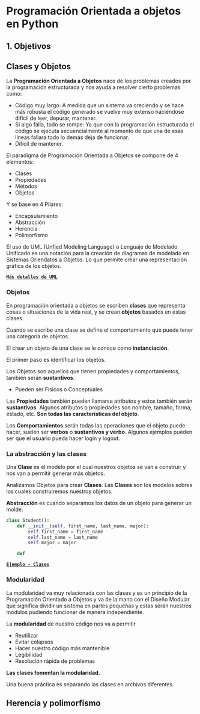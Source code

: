# Programación Orientada a objetos en Python

## 1. Objetivos


## Clases y Objetos

La __Programación Orientada a Objetos__ nace de los problemas creados por la programación estructurada y nos ayuda a resolver cierto problemas como:

- Código muy largo: A medida que un sistema va creciendo y se hace más robusta el código generado se vuelve muy extenso haciéndose difícil de leer, depurar, mantener.
- Si algo falla, todo se rompe: Ya que con la programación estructurada el código se ejecuta secuencialmente al momento de que una de esas líneas fallara todo lo demás deja de funcionar.
- Difícil de mantener.

El paradigma de Programación Orientada a Objetos se compone de 4 elementos:

- Clases
- Propiedades
- Métodos
- Objetos

Y se base en 4 Pilares:

- Encapsulamiento
- Abstracción
- Herencia
- Polimorfismo

El uso de UML (Unfied Modeling Language) o Lenguaje de Modelado Unificado es una notación para la creación de diagramas de modelado en Sistemas Oriendatos a Objetos. Lo que permite crear una representación gráfica de los objetos.

[**`Más detalles de UML`**](./uml/README.md)

### Objetos 
En programación orientada a objetos se escriben __clases__ que representa cosas o situaciones de la vida real, y se crean __objetos__ basados en estas clases. 

Cuando se escribe una clase se define el comportamiento que puede tener una categoría de objetos.

El crear un objeto de una clase se le conoce como __instanciación__.

El primer paso es identificar los objetos.

Los Objetos son aquellos que tienen propiedades y comportamientos, también serán **sustantivos**.

- Pueden ser Físicos o Conceptuales

Las **Propiedades** también pueden llamarse atributos y estos también serán **sustantivos**. Algunos atributos o propiedades son nombre, tamaño, forma, estado, etc. **Son todas las características del objeto**.

Los **Comportamientos** serán todas las operaciones que el objeto puede hacer, suelen ser **verbos** o **sustantivos y verbo**. Algunos ejemplos pueden ser que el usuario pueda hacer login y logout.

### La abstracción y las clases

Una **Clase** es el modelo por el cual nuestros objetos se van a construir y nos van a permitir generar más objetos.

Analizamos Objetos para crear **Clases**. Las **Clases** son los modelos sobres los cuales construiremos nuestros objetos.

**Abstracción** es cuando separamos los datos de un objeto para generar un molde.

````python
class Student():
    def __init__(self, first_name, last_name, major):
        self.first_name = first_name
        self.last_name = last_name
        self.major = major

    def
````

[**`Ejemplo - Clases`**](./code/clases.ipynb)

### Modularidad

La modularidad va muy relacionada con las clases y es un principio de la Programación Orientado a Objetos y va de la mano con el Diseño Modular que significa dividir un sistema en partes pequeñas y estas serán nuestros módulos pudiendo funcionar de manera independiente.

La **modularidad** de nuestro código nos va a permitir

- Reutilizar
- Evitar colapsos
- Hacer nuestro código más mantenible
- Legibilidad
- Resolución rápida de problemas

**Las clases fomentan la modularidad.**

Una buena práctica es separando las clases en archivos diferentes.

## Herencia y polimorfismo

